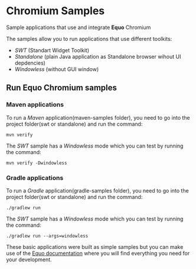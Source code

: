 # Chromium Samples


Sample applications that use and integrate **Equo** Chromium

The samples allow you to run applications that use different toolkits:

- *SWT* (Standart Widget Toolkit)
- *Standalone* (plain Java application as Standalone browser wihout UI depdencies)
- *Windowless* (without GUI window)


## Run Equo Chromium samples

### Maven applications

To run a *Maven* application(maven-samples folder), you need to go into the project folder(swt or standalone) and run the command:

```
mvn verify
```

The *SWT* sample has a *Windowless* mode which you can test by running the command:

```
mvn verify -Dwindowless
```

### Gradle applications

To run a *Gradle* application(gradle-samples folder), you need to go into the project folder(swt or standalone) and run the command:

```
./gradlew run
```

The *SWT* sample has a *Windowless* mode which you can test by running the command:

```
./gradlew run --args=windowless
```


These basic applications were built as simple samples but you can make use of the [Equo documentation](https://docs.equo.dev/main/getting-started/introduction.html) where you will find everything you need for your development.

